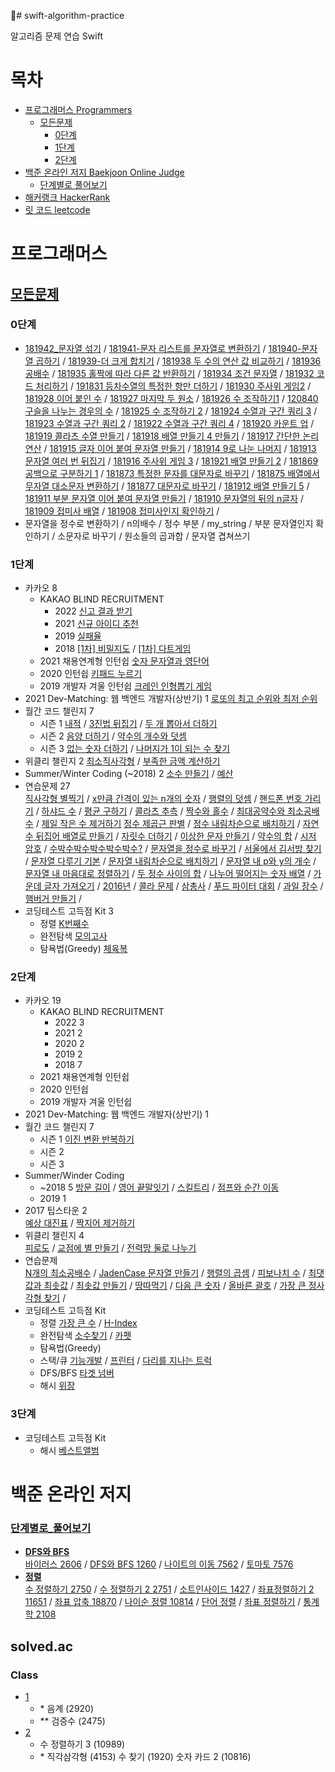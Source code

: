 # swift-algorithm-practice

알고리즘 문제 연습 Swift

# 목차
* [프로그래머스 Programmers](#프로그래머스)
    * [모든문제](#모든문제)
        * [0단계](#0단계)
        * [1단계](#1단계)
        * [2단계](#2단계)
* [백준 온라인 저지 Baekjoon Online Judge](#백준-온라인-저지)
    * [단계별로 풀어보기](#단계별로_풀어보기)
* [해커랭크 HackerRank](#해커-랭크)
* [릿 코드 leetcode](#릿-코드)

# 프로그래머스
## [모든문제](https://programmers.co.kr/learn/challenges)
### 0단계

* [181942_문자열 섞기](https://github.com/keeplo/swift-algorithm-practice/blob/main/programmers-phase0/181942/main.swift) / [181941-문자 리스트를 문자열로 변환하기](https://github.com/keeplo/swift-algorithm-practice/blob/main/programmers-phase0/181941/main.swift) / [181940-문자열 곱하기](https://github.com/keeplo/swift-algorithm-practice/blob/main/programmers-phase0/181940/main.swift) / [181939-더 크게 합치기](https://github.com/keeplo/swift-algorithm-practice/blob/main/programmers-phase0/181939/main.swift) / [181938 두 수의 연산 값 비교하기](https://github.com/keeplo/swift-algorithm-practice/blob/main/programmers-phase0/181938/main.swift) / [181936 공배수](https://github.com/keeplo/swift-algorithm-practice/blob/main/programmers-phase0/181936/main.swift) / [181935 홀짝에 따라 다른 값 반환하기](https://github.com/keeplo/swift-algorithm-practice/blob/main/programmers-phase0/181935/main.swift) / [181934 조건 문자열](https://github.com/keeplo/swift-algorithm-practice/blob/main/programmers-phase0/181934/main.swift) / [181932 코드 처리하기](https://github.com/keeplo/swift-algorithm-practice/blob/main/programmers-phase0/181934/main.swift) / [191831 등차수열의 특정한 항만 더하기](https://github.com/keeplo/swift-algorithm-practice/blob/main/programmers-phase0/191831/main.swift) / [181930 주사위 게임2](https://github.com/keeplo/swift-algorithm-practice/blob/main/programmers-phase0/181930/main.swift) / [181928 이어 붙인 수](https://github.com/keeplo/swift-algorithm-practice/blob/main/programmers-phase0/181928/main.swift) / [181927 마지막 두 원소](https://github.com/keeplo/swift-algorithm-practice/blob/main/programmers-phase0/181927/main.swift) / [181926 수 조작하기1](https://github.com/keeplo/swift-algorithm-practice/blob/main/programmers-phase0/181926/main.swift) / [120840 구슬을 나누는 경우의 수](https://github.com/keeplo/swift-algorithm-practice/blob/main/programmers-phase0/120840/main.swift) / [181925 수 조작하기 2](https://github.com/keeplo/swift-algorithm-practice/blob/main/programmers-phase0/181925/main.swift) / [181924 수열과 구간 쿼리 3](https://github.com/keeplo/swift-algorithm-practice/blob/main/programmers-phase0/181924/main.swift) / [181923 수열과 구간 쿼리 2](https://github.com/keeplo/swift-algorithm-practice/blob/main/programmers-phase0/181923/main.swift) / [181922 수열과 구간 쿼리 4](https://github.com/keeplo/swift-algorithm-practice/blob/main/programmers-phase0/181922/main.swift) / [181920 카운트 업](https://github.com/keeplo/swift-algorithm-practice/blob/main/programmers-phase0/181920/main.swift) / [181919 콜라츠 수열 만들기](https://github.com/keeplo/swift-algorithm-practice/blob/main/programmers-phase0/181919/main.swift) / [181918 배열 만들기 4 만들기](https://github.com/keeplo/swift-algorithm-practice/blob/main/programmers-phase0/181918/main.swift) / [181917 간단한 논리 연산](https://github.com/keeplo/swift-algorithm-practice/blob/main/programmers-phase0/181917/main.swift) / [181915 글자 이어 붙여 문자열 만들기](https://github.com/keeplo/swift-algorithm-practice/blob/main/programmers-phase0/181915/main.swift) / [181914 9로 나눈 나머지](https://github.com/keeplo/swift-algorithm-practice/blob/main/programmers-phase0/181914/main.swift) / [181913 문자열 여러 번 뒤집기](https://github.com/keeplo/swift-algorithm-practice/blob/main/programmers-phase0/181913/main.swift) / [181916 주사위 게임 3](https://github.com/keeplo/swift-algorithm-practice/blob/main/programmers-phase0/181916/main.swift) / [181921 배열 만들기 2](https://github.com/keeplo/swift-algorithm-practice/blob/main/programmers-phase0/181921/main.swift) / [181869 공백으로 구분하기 1](https://github.com/keeplo/swift-algorithm-practice/blob/main/programmers-phase0/181869/main.swift) / [181873 특정한 문자를 대문자로 바꾸기](https://github.com/keeplo/swift-algorithm-practice/blob/main/programmers-phase0/181873/main.swift) / [181875 배열에서 무자열 대소문자 변환하기](https://github.com/keeplo/swift-algorithm-practice/blob/main/programmers-phase0/181875/main.swift) / [181877 대문자로 바꾸기](https://github.com/keeplo/swift-algorithm-practice/blob/main/programmers-phase0/181877/main.swift) / [181912 배열 만들기 5](https://github.com/keeplo/swift-algorithm-practice/blob/main/programmers-phase0/181912/main.swift) / [181911 부분 문자열 이어 붙여 문자열 만들기](https://github.com/keeplo/swift-algorithm-practice/blob/main/programmers-phase0/181911/main.swift) / [181910 문자열의 뒤의 n글자](https://github.com/keeplo/swift-algorithm-practice/blob/main/programmers-phase0/181910/main.swift) / [181909 접미사 배열](https://github.com/keeplo/swift-algorithm-practice/blob/main/programmers-phase0/181909/main.swift) / [181908 접미사인지 확인하기](https://github.com/keeplo/swift-algorithm-practice/blob/main/programmers-phase0/181908/main.swift) / 
* 문자열을 정수로 변환하기 / n의배수 / 정수 부분 / my_string / 부분 문자열인지 확인하기 / 소문자로 바꾸기 / 원소들의 곱과합 / 문자열 겹쳐쓰기

### 1단계  

* 카카오 8
    * KAKAO BLIND RECRUITMENT
        * 2022 [신고 결과 받기](https://keeplo.tistory.com/475)
        * 2021 [신규 아이디 추천](https://keeplo.tistory.com/436)
        * 2019 [실패율](https://keeplo.tistory.com/435)
        * 2018 [[1차] 비밀지도](https://keeplo.tistory.com/433) / [[1차] 다트게임](https://keeplo.tistory.com/434)
    * 2021 채용연계형 인턴쉽 [숫자 문자열과 영단어](https://keeplo.tistory.com/437) 
    * 2020 인턴쉽 [키패드 누르기](https://keeplo.tistory.com/438)
    * 2019 개발자 겨울 인턴쉽 [크레인 인형뽑기 게임](https://keeplo.tistory.com/432)
* 2021 Dev-Matching: 웹 백엔드 개발자(상반기) 1
        [로또의 최고 순위와 최저 순위](https://keeplo.tistory.com/414)
* 월간 코드 챌린지 7
    * 시즌 1 [내적](https://keeplo.tistory.com/415) / [3진법 뒤집기](https://keeplo.tistory.com/416) / [두 개 뽑아서 더하기](https://keeplo.tistory.com/393)
    * 시즌 2 [음양 더하기](https://keeplo.tistory.com/417) / [약수의 개수와 덧셈](https://keeplo.tistory.com/418)
    * 시즌 3 [없는 숫자 더하기](https://keeplo.tistory.com/419) / [나머지가 1이 되는 수 찾기](https://keeplo.tistory.com/420)
* 위클리 챌린지 2
    [최소직사각형](https://keeplo.tistory.com/421) / [부족한 금액 계산하기](https://keeplo.tistory.com/422)
* Summer/Winter Coding (~2018) 2
    [소수 만들기](https://keeplo.tistory.com/430) / [예산](https://keeplo.tistory.com/431)
* 연습문제 27  
    [직사각형 별찍기](https://keeplo.tistory.com/382) / [x만큼 간격이 있는 n개의 숫자](https://keeplo.tistory.com/383) / [행렬의 덧셈](https://keeplo.tistory.com/384) / [핸드폰 번호 가리기](https://keeplo.tistory.com/385) / [하샤드 수](https://keeplo.tistory.com/386) / [평균 구하기](https://keeplo.tistory.com/387) / [콜라츠 추측](https://keeplo.tistory.com/388) / [짝수와 홀수](https://keeplo.tistory.com/389) / [최대공약수와 최소공배수](https://keeplo.tistory.com/390) / [제일 작은 수 제거하기](https://keeplo.tistory.com/394) [정수 제곱근 판별](https://keeplo.tistory.com/395) / [정수 내림차순으로 배치하기](https://keeplo.tistory.com/396) / [자연수 뒤집어 배열로 만들기](https://keeplo.tistory.com/397) / [자릿수 더하기](https://keeplo.tistory.com/398) / [이상한 문자 만들기](https://keeplo.tistory.com/399) / [약수의 합](https://keeplo.tistory.com/400) / [시저 암호](https://keeplo.tistory.com/401) / [수박수박수박수박수박수?](https://keeplo.tistory.com/402) / [문자열을 정수로 바꾸기](https://keeplo.tistory.com/403) / [서울에서 김서방 찾기](https://keeplo.tistory.com/404) / [문자열 다루기 기본](https://keeplo.tistory.com/405) / [문자열 내림차순으로 배치하기](https://keeplo.tistory.com/407) / [문자열 내 p와 y의 개수](https://keeplo.tistory.com/408) / [문자열 내 마음대로 정렬하기](https://keeplo.tistory.com/409) / [두 정수 사이의 합](https://keeplo.tistory.com/410) / [나누어 떨어지는 숫자 배열](https://keeplo.tistory.com/411) / [가운데 글자 가져오기](https://keeplo.tistory.com/412) / [2016년](https://keeplo.tistory.com/413) / [콜라 문제](https://keeplo.tistory.com/480) / [삼총사](https://keeplo.tistory.com/482) / [푸드 파이터 대회](https://keeplo.tistory.com/483) / [과일 장수](https://keeplo.tistory.com/484) / [햄버거 만들기](https://keeplo.tistory.com/485) /
* 코딩테스트 고득점 Kit 3
    * 정렬 [K번째수](https://keeplo.tistory.com/441)
    * 완전탐색 [모의고사](https://keeplo.tistory.com/439)
    * 탐욕법(Greedy) [체육복](https://keeplo.tistory.com/440)
    
### 2단계

* 카카오 19  
    * KAKAO BLIND RECRUITMENT  
        * 2022 3  
        * 2021 2  
        * 2020 2   
        * 2019 2  
        * 2018 7  
    * 2021 채용연계형 인턴쉽  
    * 2020 인턴쉽  
    * 2019 개발자 겨울 인턴쉽  
* 2021 Dev-Matching: 웹 백엔드 개발자(상반기) 1  
* 월간 코드 챌린지 7  
    * 시즌 1 [이진 변환 반복하기](https://keeplo.tistory.com/477)
    * 시즌 2  
    * 시즌 3  
* Summer/Winder Coding  
    * ~2018 5 [방문 길이](https://keeplo.tistory.com/466) / [영어 끝말잇기](https://keeplo.tistory.com/468) / [스킬트리](https://keeplo.tistory.com/469) / [점프와 순간 이동](https://keeplo.tistory.com/470)
    * 2019 1   
* 2017 팁스타운 2  
    [예상 대진표](https://keeplo.tistory.com/464) / [짝지어 제거하기](https://keeplo.tistory.com/465)
* 위클리 챌린지 4  
    [피로도](https://keeplo.tistory.com/459) / [교점에 별 만들기](https://keeplo.tistory.com/462) / [전력망 둘로 나누기](https://keeplo.tistory.com/463)
* 연습문제  
    [N개의 최소공배수](https://keeplo.tistory.com/442) / [JadenCase 문자열 만들기](https://keeplo.tistory.com/443) / [행렬의 곱셈](https://keeplo.tistory.com/444) / [피보나치 수](https://keeplo.tistory.com/445) / [최댓값과 최솟값](https://keeplo.tistory.com/391) / [최솟값 만들기](https://keeplo.tistory.com/392) / [땅따먹기](https://keeplo.tistory.com/446) / [다음 큰 숫자](https://keeplo.tistory.com/447) / [올바른 괄호](https://keeplo.tistory.com/448) / [가장 큰 정사각형 찾기](https://keeplo.tistory.com/449) /
* 코딩테스트 고득점 Kit 
    * 정렬 [가장 큰 수](https://keeplo.tistory.com/453) / [H-Index](https://keeplo.tistory.com/456)
    * 완전탐색 [소수찾기](https://keeplo.tistory.com/381) / [카펫](https://keeplo.tistory.com/457)
    * 탐욕법(Greedy)
    * 스택/큐 [기능개발](https://keeplo.tistory.com/450) / [프린터](https://keeplo.tistory.com/452) / [다리를 지나는 트럭](https://keeplo.tistory.com/455)
    * DFS/BFS [타겟 넘버](https://keeplo.tistory.com/451)
    * 해시 [위장](https://keeplo.tistory.com/454)

### 3단계

* 코딩테스트 고득점 Kit
    * 해시 [베스트앨범](https://keeplo.tistory.com/476)

# 백준 온라인 저지

### [단계별로_풀어보기](https://www.acmicpc.net/step)
* **[DFS와 BFS](https://www.acmicpc.net/step/24)**  
    [바이러스 2606](https://keeplo.tistory.com/312) / [DFS와 BFS 1260](https://keeplo.tistory.com/320) / [나이트의 이동 7562](https://keeplo.tistory.com/321) / [토마토 7576](https://keeplo.tistory.com/322)
* **[정렬](https://www.acmicpc.net/step/9)**  
    [수 정렬하기 2750](https://keeplo.tistory.com/323) / [수 정렬하기 2 2751](https://keeplo.tistory.com/324) / [소트인사이드 1427](https://keeplo.tistory.com/325) / [좌표정렬하기 2 11651](https://keeplo.tistory.com/326) / [좌표 압축 18870](https://keeplo.tistory.com/327) / [나이순 정렬 10814](https://keeplo.tistory.com/328) / [단어 정렬](https://keeplo.tistory.com/329) / [좌표 정렬하기](https://keeplo.tistory.com/330) / [통계학 2108](https://keeplo.tistory.com/331)
    
## solved.ac

### Class
* [1](https://github.com/Keeplo/swift-algorithm-practice/blob/main/baekjoon_online_judge-practice/CLASS1/main.swift) 
   * \* 음계 (2920)
   * ** 검증수 (2475)
* [2](https://github.com/Keeplo/swift-algorithm-practice/blob/main/baekjoon_online_judge-practice/CLASS2/main.swift) 
    * 수 정렬하기 3 (10989)
    * \* 직각삼각형 (4153) 수 찾기 (1920) 숫자 카드 2 (10816)
